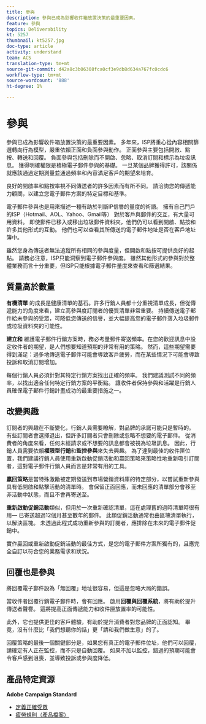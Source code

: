 ```yaml
---
title: 參與
description: 參與已成為影響收件箱放置決策的最重要因素。
feature: 參與
topics: Deliverability
kt: 5257
thumbnail: kt5257.jpg
doc-type: article
activity: understand
team: ACS
translation-type: tm+mt
source-git-commit: d42a8c3b06308fca0cf3e9db8d634a767fc0cdc6
workflow-type: tm+mt
source-wordcount: '888'
ht-degree: 1%

---
```



# 參與

參與已成為影響收件箱放置決策的最重要因素。 多年來，ISP將重心從內容相關篩選轉向行為模型，嚴重依賴正面和負面參與動作。 正面參與主要包括開啟、點按、轉送和回覆。 負面參與包括刪除而不開啟、忽略、取消訂閱和標示為垃圾訊息。 獲得明確權限是積極電子郵件參與的基礎。 一旦某個品牌獲得許可，該關係就應該通過定期測量並通過頻率和內容滿足客戶的期望來培育。

良好的開啟率和點按率視不同傳送者的許多因素而有所不同。 請洽詢您的傳遞能力顧問，以建立您電子郵件方案的特定目標和基準。

電子郵件參與也是用來描述一種有助於判斷IP信譽的量度的術語。 擁有自己門戶的ISP（Hotmail、AOL、Yahoo、Gmail等） 對於客戶與郵件的交互，有大量可用資料。 即使郵件已移入或移出垃圾郵件資料夾，他們仍可以看到開啟、點按和許多其他形式的互動。 他們也可以查看其所傳送的電子郵件地址是否在客戶地址簿中。

雖然您身為傳送者無法追蹤所有相同的參與度量，但開啟和點按可提供良好的起點。 請務必注意，ISP只能洞察到電子郵件參與度。 雖然其他形式的參與對於整體業務而言十分重要，但ISP只能根據電子郵件量度來查看和篩選結果。

## 質量高於數量

**有機清單** 的成長是健康清單的基石。許多行銷人員都十分重視清單成長，但從傳遞能力的角度來看，建立高參與度訂閱者的優質清單非常重要。 持續傳送電子郵件給未參與的受眾，可降低您傳送的信譽，並大幅提高您的電子郵件落入垃圾郵件或垃圾資料夾的可能性。

**建立和** 維護電子郵件行銷方案時，務必考量郵件寄送頻率。在您的歡迎訊息中設定收件者的期望，是人們想要知道預期的非常有用的策略。 然而，這些期望需要得到滿足：過多地傳送電子郵件可能會導致客戶疲勞，而在某些情況下可能會導致投訴和取消訂閱增加。

每個行銷人員必須針對其特定行銷方案找出正確的頻率。 我們建議測試不同的頻率，以找出適合任何特定行銷方案的平衡點。 讓收件者保持參與和活躍是行銷人員確保電子郵件行銷計畫成功的最重要措施之一。

## 改變興趣

訂閱者的興趣在不斷變化，行銷人員需要瞭解，對品牌的承諾可能只是暫時的。 有些訂閱者會選擇退出，但許多訂閱者只會刪除或忽略不想要的電子郵件。 從消費者的角度來看，任何未經請求或不想要的訊息都會被視為垃圾訊息。 因此，行銷人員需要依賴&#x200B;**權限型行銷**&#x200B;和&#x200B;**監控參與**&#x200B;來失去興趣。 為了達到最佳的收件匣位置，我們建議行銷人員使用重新啟動促銷活動和贏回策略來策略性地重新吸引訂閱者，這對電子郵件行銷人員而言是非常有用的工具。

**贏回策略**&#x200B;是當特殊激勵被定期發送到市場營銷資料庫的特定部分，以嘗試重新參與具有低開啟和點擊活動的清單時。 會保留正面回應，而未回應的清單部分會移至非活動中狀態，而且不會再寄送至。

**重新啟動促銷活動**&#x200B;類似，但用於一次重新確認清單，這在處理舊的過時清單時很有用— 已寄送超過12個月甚至數年的郵件。 此類促銷活動通常也由區塊清單執行，以解決區塊。 未透過此程式成功重新參與的訂閱者，應排除在未來的電子郵件促銷中。

實作贏回或重新啟動促銷活動的最佳方式，是您的電子郵件方案所獨有的，且應完全自訂以符合您的業務需求和狀況。

## 回覆也是參與

將回覆電子郵件設為「無回覆」地址很容易，但這是忽略大局的錯誤。

當收件者回覆行銷電子郵件時，會有回應。 啟用&#x200B;**回覆與回覆系統**，將有助於提升傳送者聲譽。 這將提高正面傳遞能力和收件匣放置率的可能性。

此外，它也提供更佳的客戶體驗，有助於提升消費者對您品牌的正面認知。 畢竟，沒有什麼比「我們想聽你的話」更「請和我們做生意」的了。

回覆策略的最後一個關鍵部分是，如果您有真正的電子郵件位址，他們可以回覆，請確定有人正在監控，而不只是自動回覆。 如果不加以監控，錯過的預期可能會令客戶感到沮喪，並導致投訴或參與度降低。

## 產品特定資源

**Adobe Campaign Standard**

* [定義正確受眾](https://experienceleague.adobe.com/docs/campaign-standard/using/communication-channels/delivery-bestpractices/define-the-right-audience.html)
* [疲勞規則（產品檔案）](https://experienceleague.adobe.com/docs/campaign-standard/using/testing-and-sending/working-with-typology-rules/fatigue-rules.html)
